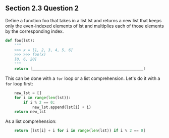 ## Section 2.3 Question 2
Define a function foo that takes in a list lst and returns a new list that keeps
only the even-indexed elements of lst and multiplies each of those elements by
the corresponding index.

```python
def foo(lst):
    """ 
    >>> x = [1, 2, 3, 4, 5, 6] 
    >>> >>> foo(x)
    [0, 6, 20]
    """
    return [_________________________________________________]
```

This can be done with a `for` loop or a list comprehension. Let's do it with a
`for` loop first:

```python
    new_lst = []
    for i in range(len(lst)):
        if i % 2 == 0:
            new_lst.append(lst[i] + i)
    return new_lst
```

As a list comprehension:

```python
    return [lst[i] + i for i in range(len(lst)) if i % 2 == 0]
```

